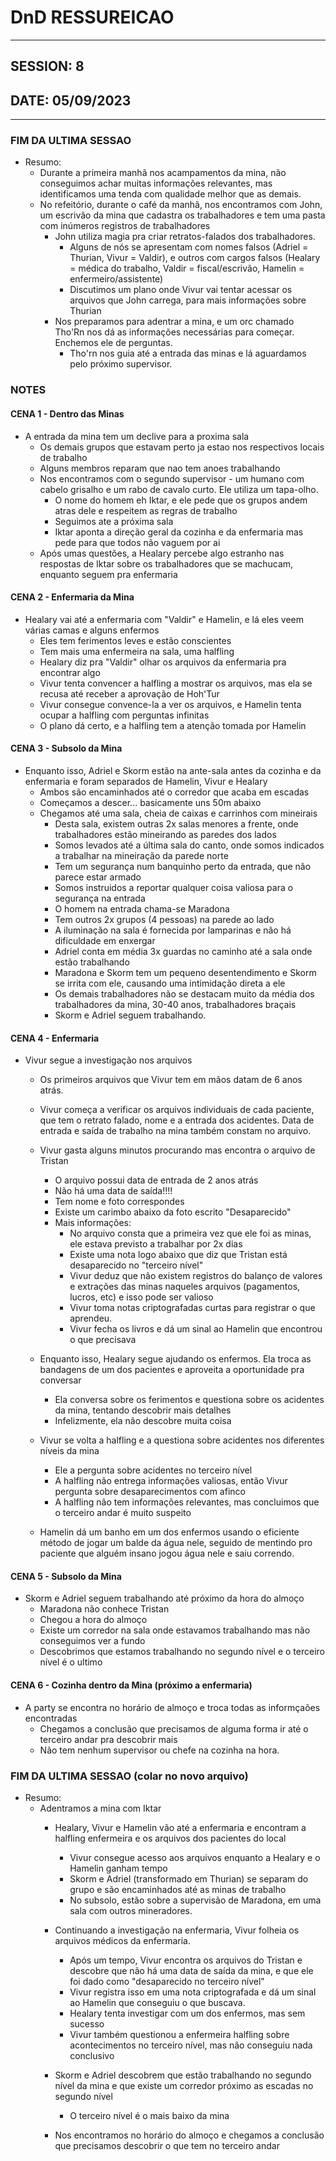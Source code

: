 # DnD RESSUREICAO
----

## SESSION: 8

## DATE: 05/09/2023
----

### FIM DA ULTIMA SESSAO

- Resumo:
  - Durante a primeira manhã nos acampamentos da mina, não conseguimos achar muitas informações relevantes, mas identificamos uma tenda com qualidade melhor que as demais.
  - No refeitório, durante o café da manhã, nos encontramos com John, um escrivão da mina que cadastra os trabalhadores e tem uma pasta com inúmeros registros de trabalhadores
    - John utiliza magia pra criar retratos-falados dos trabalhadores.
        - Alguns de nós se apresentam com nomes falsos (Adriel = Thurian, Vivur = Valdir), e outros com cargos falsos (Healary = médica do trabalho, Valdir = fiscal/escrivão, Hamelin = enfermeiro/assistente)
        - Discutimos um plano onde Vivur vai tentar acessar os arquivos que John carrega, para mais informações sobre Thurian
    - Nos preparamos para adentrar a mina, e um orc chamado Tho'Rn nos dá as informações necessárias para começar. Enchemos ele de perguntas.
        - Tho'rn nos guia até a entrada das minas e lá aguardamos pelo próximo supervisor.

  
### NOTES

#### CENA 1 - Dentro das Minas

  - A entrada da mina tem um declive para a proxima sala
    - Os demais grupos que estavam perto ja estao nos respectivos locais de trabalho
    - Alguns membros reparam que nao tem anoes trabalhando
    - Nos encontramos com o segundo supervisor - um humano com cabelo grisalho e um rabo de cavalo curto. Ele utiliza um tapa-olho.
        - O nome do homem eh Iktar, e ele pede que os grupos andem atras dele e respeitem as regras de trabalho
        - Seguimos ate a próxima sala
        - Iktar aponta a direção geral da cozinha e da enfermaria mas pede para que todos não vaguem por ai
    - Após umas questões, a Healary percebe algo estranho nas respostas de Iktar sobre os trabalhadores que se machucam, enquanto seguem pra enfermaria


#### CENA 2 - Enfermaria da Mina

  - Healary vai até a enfermaria com "Valdir" e Hamelin, e lá eles veem várias camas e alguns enfermos
    - Eles tem ferimentos leves e estão conscientes
    - Tem mais uma enfermeira na sala, uma halfling
    - Healary diz pra "Valdir" olhar os arquivos da enfermaria pra encontrar algo
    - Vivur tenta convencer a halfling a mostrar os arquivos, mas ela se recusa até receber a aprovação de Hoh'Tur
    - Vivur consegue convence-la a ver os arquivos, e Hamelin tenta ocupar a halfling com perguntas infinitas
    - O plano dá certo, e a halfling tem a atenção tomada por Hamelin


#### CENA 3 - Subsolo da Mina

  - Enquanto isso, Adriel e Skorm estão na ante-sala antes da cozinha e da enfermaria e foram separados de Hamelin, Vivur e Healary
    - Ambos são encaminhados até o corredor que acaba em escadas
    - Começamos a descer... basicamente uns 50m abaixo
    - Chegamos até uma sala, cheia de caixas e carrinhos com mineirais
        - Desta sala, existem outras 2x salas menores a frente, onde trabalhadores estão mineirando as paredes dos lados
        - Somos levados até a última sala do canto, onde somos indicados a trabalhar na mineiração da parede norte
        - Tem um segurança num banquinho perto da entrada, que não parece estar armado
        - Somos instruidos a reportar qualquer coisa valiosa para o segurança na entrada
        - O homem na entrada chama-se Maradona
        - Tem outros 2x grupos (4 pessoas) na parede ao lado
        - A iluminação na sala é fornecida por lamparinas e não há dificuldade em enxergar
        - Adriel conta em média 3x guardas no caminho até a sala onde estão trabalhando
        - Maradona e Skorm tem um pequeno desentendimento e Skorm se irrita com ele, causando uma intimidação direta a ele
        - Os demais trabalhadores não se destacam muito da média dos trabalhadores da mina, 30-40 anos, trabalhadores braçais
        - Skorm e Adriel seguem trabalhando.


#### CENA 4 - Enfermaria

  - Vivur segue a investigação nos arquivos
    - Os primeiros arquivos que Vivur tem em mãos datam de 6 anos atrás.
    - Vivur começa a verificar os arquivos individuais de cada paciente, que tem o retrato falado, nome e a entrada dos acidentes. Data de entrada e saída de trabalho na mina também constam no arquivo.
    - Vivur gasta alguns minutos procurando mas encontra o arquivo de Tristan
        - O arquivo possui data de entrada de 2 anos atrás
        - Não há uma data de saída!!!!
        - Tem nome e foto correspondes
        - Existe um carimbo abaixo da foto escrito "Desaparecido"
        - Mais informações:
            - No arquivo consta que a primeira vez que ele foi as minas, ele estava previsto a trabalhar por 2x dias
            - Existe uma nota logo abaixo que diz que Tristan está desaparecido no "terceiro nível"
            - Vivur deduz que não existem registros do balanço de valores e extrações das minas naqueles arquivos (pagamentos, lucros, etc) e isso pode ser valioso
            - Vivur toma notas criptografadas curtas para registrar o que aprendeu.
            - Vivur fecha os livros e dá um sinal ao Hamelin que encontrou o que precisava
        
    - Enquanto isso, Healary segue ajudando os enfermos. Ela troca as bandagens de um dos pacientes e aproveita a oportunidade pra conversar
        -  Ela conversa sobre os ferimentos e questiona sobre os acidentes da mina, tentando descobrir mais detalhes
        - Infelizmente, ela não descobre muita coisa
    
    - Vivur se volta a halfling e a questiona sobre acidentes nos diferentes níveis da mina
        - Ele a pergunta sobre acidentes no terceiro nível
        - A halfling não entrega informações valiosas, então Vivur pergunta sobre desaparecimentos com afinco
        - A halfling não tem informações relevantes, mas concluimos que o terceiro andar é muito suspeito

    - Hamelin dá um banho em um dos enfermos usando o eficiente método de jogar um balde da água nele, seguido de mentindo pro paciente que alguém insano jogou água nele e saiu correndo.


#### CENA 5 - Subsolo da Mina

  - Skorm e Adriel seguem trabalhando até próximo da hora do almoço
    - Maradona não conhece Tristan
    - Chegou a hora do almoço
    - Existe um corredor na sala onde estavamos trabalhando mas não conseguimos ver a fundo
    - Descobrimos que estamos trabalhando no segundo nível e o terceiro nível é o ultimo


#### CENA 6 - Cozinha dentro da Mina (próximo a enfermaria)

  - A party se encontra no horário de almoço e troca todas as informçaões encontradas
    - Chegamos a conclusão que precisamos de alguma forma ir até o terceiro andar pra descobrir mais
    - Não tem nenhum supervisor ou chefe na cozinha na hora.


### FIM DA ULTIMA SESSAO (colar no novo arquivo)

- Resumo:
  - Adentramos a mina com Iktar
    - Healary, Vivur e Hamelin vão até a enfermaria e encontram a halfling enfermeira e os arquivos dos pacientes do local
        - Vivur consegue acesso aos arquivos enquanto a Healary e o Hamelin ganham tempo
        - Skorm e Adriel (transformado em Thurian) se separam do grupo e são encaminhados até as minas de trabalho
        - No subsolo, estão sobre a supervisão de Maradona, em uma sala com outros mineradores.
    
    - Continuando a investigação na enfermaria, Vivur folheia os arquivos médicos da enfermaria.
        - Após um tempo, Vivur encontra os arquivos do Tristan e descobre que não há uma data de saída da mina, e que ele foi dado como "desaparecido no terceiro nível"
        - Vivur registra isso em uma nota criptografada e dá um sinal ao Hamelin que conseguiu o que buscava.
        - Healary tenta investigar com um dos enfermos, mas sem sucesso
        - Vivur também questionou a enfermeira halfling sobre acontecimentos no terceiro nível, mas não conseguiu nada conclusivo
    
    - Skorm e Adriel descobrem que estão trabalhando no segundo nível da mina e que existe um corredor próximo as escadas no segundo nível
        - O terceiro nível é o mais baixo da mina
    
    - Nos encontramos no horário do almoço e chegamos a conclusão que precisamos descobrir o que tem no terceiro andar

